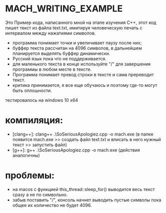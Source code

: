# MACH_WRITING_EXAMPLE
Это Пример кода, написанного мной на этапе изучения C++, этот код пишет текст из файла text.txt, имитируя человеческую печать с интервалом между нажатиями символов. 
- программа понимает точки и увеличивает паузу после них;
- буффер текста рассчитан на 4096 символов, в дальнейшем планируется выделять буффер динамически.
- Русский язык пока что не поддерживается.
- для маленького текста в конце используйте "/" для завершения программы в любом месте в тексте.
- Программа понимает превод строки в тексте и сама пререводит текст.
- критика принимается, я все еще обучаюсь и поэтому где-то могут быть оплошности.

тестировалось на windows 10 x64
# компиляция: 
- [clang++]: clang++ .\SoSeriousApologiez.cpp -o mach.exe (в папке появится mach.exe >> создать файл text.txt и вписать в него нужный текст >> запустить файл)
- [g++]: g++ .\SoSeriousApologiez.cpp -o mach.exe (действия аналогичны)

# проблемы:
  - на macos с функцией this_thread::sleep_for() выводится весь текст сразу а не по символьно.
  - забыв поставить "/", консоль начнет выводить пустые символы пока общее их количество не будет 4096.
